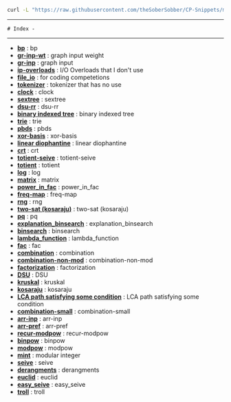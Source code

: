

   ```bash
   curl -L "https://raw.githubusercontent.com/theSoberSobber/CP-Snippets/main/snippets.json" > snippets.json
   ```
    
---

    # Index - 

--- 

- **[bp](https://github.com/theSoberSobber/CP-Snippets/blob/main/snippets.json#L2)** : bp 
- **[gr-inp-wt](https://github.com/theSoberSobber/CP-Snippets/blob/main/snippets.json#L80)** : graph input weight 
- **[gr-inp](https://github.com/theSoberSobber/CP-Snippets/blob/main/snippets.json#L93)** : graph input 
- **[ip-overloads](https://github.com/theSoberSobber/CP-Snippets/blob/main/snippets.json#L106)** : I/O Overloads that I don't use 
- **[file_io](https://github.com/theSoberSobber/CP-Snippets/blob/main/snippets.json#L123)** : for coding competetions 
- **[tokenizer](https://github.com/theSoberSobber/CP-Snippets/blob/main/snippets.json#L133)** : tokenizer that has no use 
- **[clock](https://github.com/theSoberSobber/CP-Snippets/blob/main/snippets.json#L140)** : clock 
- **[sextree](https://github.com/theSoberSobber/CP-Snippets/blob/main/snippets.json#L152)** : sextree 
- **[dsu-rr](https://github.com/theSoberSobber/CP-Snippets/blob/main/snippets.json#L266)** : dsu-rr 
- **[binary indexed tree](https://github.com/theSoberSobber/CP-Snippets/blob/main/snippets.json#L305)** : binary indexed tree 
- **[trie](https://github.com/theSoberSobber/CP-Snippets/blob/main/snippets.json#L345)** : trie 
- **[pbds](https://github.com/theSoberSobber/CP-Snippets/blob/main/snippets.json#L381)** : pbds 
- **[xor-basis](https://github.com/theSoberSobber/CP-Snippets/blob/main/snippets.json#L396)** : xor-basis 
- **[linear diophantine](https://github.com/theSoberSobber/CP-Snippets/blob/main/snippets.json#L444)** : linear diophantine 
- **[crt](https://github.com/theSoberSobber/CP-Snippets/blob/main/snippets.json#L520)** : crt 
- **[totient-seive](https://github.com/theSoberSobber/CP-Snippets/blob/main/snippets.json#L544)** : totient-seive 
- **[totient](https://github.com/theSoberSobber/CP-Snippets/blob/main/snippets.json#L558)** : totient 
- **[log](https://github.com/theSoberSobber/CP-Snippets/blob/main/snippets.json#L578)** : log 
- **[matrix](https://github.com/theSoberSobber/CP-Snippets/blob/main/snippets.json#L609)** : matrix 
- **[power_in_fac](https://github.com/theSoberSobber/CP-Snippets/blob/main/snippets.json#L660)** : power_in_fac 
- **[freq-map](https://github.com/theSoberSobber/CP-Snippets/blob/main/snippets.json#L675)** : freq-map 
- **[rng](https://github.com/theSoberSobber/CP-Snippets/blob/main/snippets.json#L686)** : rng 
- **[two-sat (kosaraju)](https://github.com/theSoberSobber/CP-Snippets/blob/main/snippets.json#L695)** : two-sat (kosaraju) 
- **[pq](https://github.com/theSoberSobber/CP-Snippets/blob/main/snippets.json#L832)** : pq 
- **[explanation_binsearch](https://github.com/theSoberSobber/CP-Snippets/blob/main/snippets.json#L840)** : explanation_binsearch 
- **[binsearch](https://github.com/theSoberSobber/CP-Snippets/blob/main/snippets.json#L875)** : binsearch 
- **[lambda_function](https://github.com/theSoberSobber/CP-Snippets/blob/main/snippets.json#L896)** : lambda_function 
- **[fac](https://github.com/theSoberSobber/CP-Snippets/blob/main/snippets.json#L905)** : fac 
- **[combination](https://github.com/theSoberSobber/CP-Snippets/blob/main/snippets.json#L919)** : combination 
- **[combination-non-mod](https://github.com/theSoberSobber/CP-Snippets/blob/main/snippets.json#L932)** : combination-non-mod 
- **[factorization](https://github.com/theSoberSobber/CP-Snippets/blob/main/snippets.json#L949)** : factorization 
- **[DSU](https://github.com/theSoberSobber/CP-Snippets/blob/main/snippets.json#L979)** : DSU 
- **[kruskal](https://github.com/theSoberSobber/CP-Snippets/blob/main/snippets.json#L1014)** : kruskal 
- **[kosaraju](https://github.com/theSoberSobber/CP-Snippets/blob/main/snippets.json#L1035)** : kosaraju 
- **[LCA path satisfying some condition](https://github.com/theSoberSobber/CP-Snippets/blob/main/snippets.json#L1115)** : LCA path satisfying some condition 
- **[combination-small](https://github.com/theSoberSobber/CP-Snippets/blob/main/snippets.json#L1176)** : combination-small 
- **[arr-inp](https://github.com/theSoberSobber/CP-Snippets/blob/main/snippets.json#L1192)** : arr-inp 
- **[arr-pref](https://github.com/theSoberSobber/CP-Snippets/blob/main/snippets.json#L1200)** : arr-pref 
- **[recur-modpow](https://github.com/theSoberSobber/CP-Snippets/blob/main/snippets.json#L1208)** : recur-modpow 
- **[binpow](https://github.com/theSoberSobber/CP-Snippets/blob/main/snippets.json#L1224)** : binpow 
- **[modpow](https://github.com/theSoberSobber/CP-Snippets/blob/main/snippets.json#L1239)** : modpow 
- **[mint](https://github.com/theSoberSobber/CP-Snippets/blob/main/snippets.json#L1255)** : modular integer 
- **[seive](https://github.com/theSoberSobber/CP-Snippets/blob/main/snippets.json#L1314)** : seive 
- **[derangments](https://github.com/theSoberSobber/CP-Snippets/blob/main/snippets.json#L1332)** : derangments 
- **[euclid](https://github.com/theSoberSobber/CP-Snippets/blob/main/snippets.json#L1345)** : euclid 
- **[easy_seive](https://github.com/theSoberSobber/CP-Snippets/blob/main/snippets.json#L1370)** : easy_seive 
- **[troll](https://github.com/theSoberSobber/CP-Snippets/blob/main/snippets.json#L1389)** : troll 